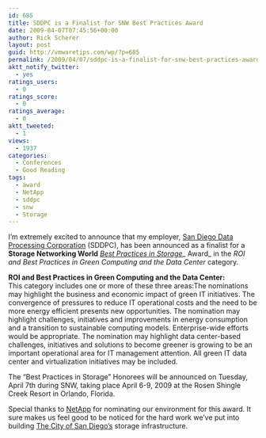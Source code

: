 ```yaml
---
id: 685
title: SDDPC is a Finalist for SNW Best Practices Award
date: 2009-04-07T07:45:56+00:00
author: Rick Scherer
layout: post
guid: http://vmwaretips.com/wp/?p=685
permalink: /2009/04/07/sddpc-is-a-finalist-for-snw-best-practices-award/
aktt_notify_twitter:
  - yes
ratings_users:
  - 0
ratings_score:
  - 0
ratings_average:
  - 0
aktt_tweeted:
  - 1
views:
  - 1937
categories:
  - Conferences
  - Good Reading
tags:
  - award
  - NetApp
  - sddpc
  - snw
  - Storage
---
```

I&#8217;m extremely excited to announce that my employer, <a href="http://www.sddpc.org/" target="_blank">San Diego Data Processing Corporation</a> (SDDPC), has been announced as a finalist for a **Storage Networking World** _<a href="http://www.snwusa.com/awards.aspx" target="_blank">Best Practices in Storage</a>__ Award_ in the _ROI and Best Practices in Green Computing and the Data Center_ category.

<p class="MsoNormal">
  <strong>ROI and Best Practices in Green Computing and the Data Center:</strong> <br /> This category includes one or more of these three areas:The nominations may highlight the business and economic impact of green IT initiatives. The convergence of pressures to reduce IT operational costs and the need to be more energy efficient presents new opportunities. The nomination may highlight challenges, initiatives and improvements in energy consumption and a transition to sustainable computing models. Enterprise-wide efforts would be appropriate. The nomination may highlight data center-based challenges, initiatives and solutions to become greener is growing to be an important operational area for IT management attention. All green IT data center and virtualization initiatives may be included. 
</p>

The “Best Practices in Storage” Honorees will be announced on Tuesday, April 7th during SNW, taking place April 6-9, 2009 at the Rosen Shingle Creek Resort in Orlando, Florida.  

Special thanks to <a href="http://www.netapp.com/" target="_blank">NetApp</a> for nominating our environment for this award. It sure makes us feel good to be noticed for the hard work we&#8217;ve put into building <a href="http://www.sandiego.gov" target="_blank">The City of San Diego&#8217;s</a> storage infrastructure.